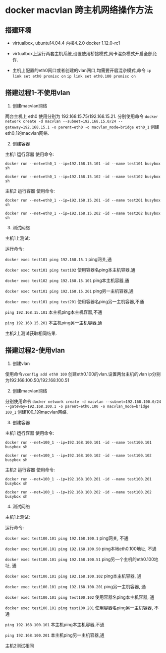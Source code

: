 # docker macvlan 跨主机网络操作方法

## 搭建环境

* virtualbox, ubuntu14.04.4 内核4.2.0 docker 1.12.0-rc1

* virtualbox上运行两套主机系统,设置使用桥接模式,网卡混杂模式开启全部允许.

* 主机上配置的eth0网口或者创建的vlan网口,均需要开启混杂模式,命令 `ip link set eth0 promisc on` `ip link set eth0.100 promisc on`

## 搭建过程1-不使用vlan

1. 创建macvlan网络

两台主机上 eth0 使用分别为 192.168.15.75/192.168.15.21. 分别使用命令 `docker network create -d macvlan --subnet=192.168.15.0/24 --gateway=192.168.15.1 -o parent=eth0 -o macvlan_mode=bridge eth0_1` 创建eth0_1的macvlan网络.

2. 创建容器

主机1 运行容器 使用命令:

`docker run --net=eth0_1 --ip=192.168.15.101 -id --name test101 busybox sh`

`docker run --net=eth0_1 --ip=192.168.15.102 -id --name test102 busybox sh`

主机2 运行容器 使用命令:

`docker run --net=eth0_1 --ip=192.168.15.201 -id --name test201 busybox sh`

`docker run --net=eth0_1 --ip=192.168.15.202 -id --name test202 busybox sh`

3. 测试网络

主机1上测试:

运行命令:

`docker exec test101 ping 192.168.15.1` ping网关,通

`docker exec test101 ping test102` 使用容器名ping本主机容器,通

`docker exec test102 ping 192.168.15.101` ping本主机容器,通

`docker exec test101 ping 192.168.15.201` ping另一主机容器,通

`docker exec test101 ping test201` 使用容器名ping另一主机容器,不通

`ping 192.168.15.101` 本主机ping本主机容器,不通

`ping 192.168.15.201` 本主机ping另一主机容器,通

主机2上测试获取相同结果.

## 搭建过程2-使用vlan

1. 创建vlan

使用命令`vconfig add eth0 100` 创建eth0.100的vlan.设置两台主机的vlan ip分别为192.168.100.50/192.168.100.51

2. 创建macvlan网络

分别使用命令 `docker network create -d macvlan --subnet=192.168.100.0/24 --gateway=192.168.100.1 -o parent=eth0.100 -o macvlan_mode=bridge 100_1` 创建100_1的macvlan网络.

3. 创建容器

主机1 运行容器 使用命令:

`docker run --net=100_1 --ip=192.168.100.101 -id --name test100.101 busybox sh`

`docker run --net=100_1 --ip=192.168.100.102 -id --name test100.102 busybox sh`

主机2 运行容器 使用命令:

`docker run --net=100_1 --ip=192.168.100.201 -id --name test100.201 busybox sh`

`docker run --net=100_1 --ip=192.168.100.202 -id --name test100.202 busybox sh`

4. 测试网络

主机1上测试:

运行命令:

`docker exec test100.101 ping 192.168.100.1` ping网关, 不通

`docker exec test100.101 ping 192.168.100.50` ping本地eth0.100地址, 不通

`docker exec test100.101 ping 192.168.100.51` ping另一个主机的eth0.100地址, 通

`docker exec test100.101 ping 192.168.100.102` ping本主机容器, 通

`docker exec test100.101 ping 192.168.100.201` ping另一主机容器, 通

`docker exec test100.101 ping test100.102` 使用容器名ping本主机容器, 通

`docker exec test100.101 ping test100.201` 使用容器名ping另一主机容器, 不通

`ping 192.168.100.101` 本主机ping本主机容器,不通

`ping 192.168.100.201` 本主机ping另一主机容器,通

主机2测试相同